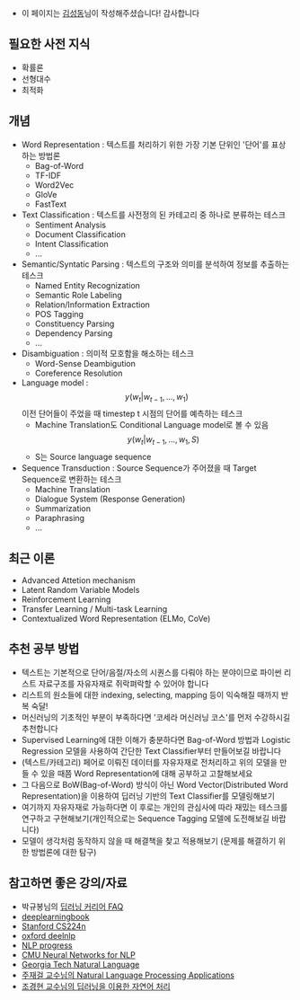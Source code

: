- 이 페이지는 [김성동](https://github.com/DSKSD)님이 작성해주셨습니다! 감사합니다

## 필요한 사전 지식
- 확률론
- 선형대수
- 최적화

## 개념
- Word Representation : 텍스트를 처리하기 위한 가장 기본 단위인 '단어'를 표상하는 방법론
	- Bag-of-Word
	- TF-IDF
	- Word2Vec
	- GloVe
	- FastText
- Text Classification : 텍스트를 사전정의 된 카테고리 중 하나로 분류하는 테스크
	- Sentiment Analysis
	- Document Classification
	- Intent Classification
	- ...
- Semantic/Syntatic Parsing : 텍스트의 구조와 의미를 분석하여 정보를 추출하는 테스크
	- Named Entity Recognization
	- Semantic Role Labeling
	- Relation/Information Extraction
	- POS Tagging
	- Constituency Parsing 
	- Dependency Parsing
	- ...
- Disambiguation : 의미적 모호함을 해소하는 테스크
	- Word-Sense Deambigution
	- Coreference Resolution
- Language model : $$y(w_t|w_{t-1},...,w_1)$$ 이전 단어들이 주었을 때 timestep t 시점의 단어를 예측하는 테스크
	- Machine Translation도 Conditional Language model로 볼 수 있음 $$y(w_t|w_{t-1},...,w_1,S)$$ 
	- S는 Source language sequence
- Sequence Transduction : Source Sequence가 주어졌을 때 Target Sequence로 변환하는 테스크
	- Machine Translation
	- Dialogue System (Response Generation)
	- Summarization
	- Paraphrasing
	- ...

## 최근 이론
- Advanced Attetion mechanism 
- Latent Random Variable Models
- Reinforcement Learning
- Transfer Learning / Multi-task Learning
- Contextualized Word Representation (ELMo, CoVe)

## 추천 공부 방법
- 텍스트는 기본적으로 단어/음절/자소의 시퀀스를 다뤄야 하는 분야이므로 파이썬 리스트 자료구조를 자유자재로 쥐락펴락할 수 있어야 합니다
- 리스트의 원소들에 대한 indexing, selecting, mapping 등이 익숙해질 때까지 반복 숙달!
- 머신러닝의 기초적인 부분이 부족하다면 '코세라 머신러닝 코스'를 먼저 수강하시길 추천합니다
- Supervised Learning에 대한 이해가 충분하다면 Bag-of-Word 방법과 Logistic Regression 모델을 사용하여 간단한 Text Classifier부터 만들어보길 바랍니다
- (텍스트/카테고리) 페어로 이뤄진 데이터를 자유자재로 전처리하고 위의 모델을 만들 수 있을 때쯤 Word Representation에 대해 공부하고 고찰해보세요
- 그 다음으로 BoW(Bag-of-Word) 방식이 아닌 Word Vector(Distributed Word Representation)을 이용하여 딥러닝 기반의 Text Classifier를 모델링해보기
- 여기까지 자유자재로 가능하다면 이 후로는 개인의 관심사에 따라 재밌는 테스크를 연구하고 구현해보기(개인적으로는 Sequence Tagging 모델에 도전해보길 바랍니다)
- 모델이 생각처럼 동작하지 않을 때 해결책을 찾고 적용해보기 (문제를 해결하기 위한 방법론에 대한 탐구)

## 참고하면 좋은 강의/자료
- 박규봉님의 [딥러닝 커리어 FAQ](https://github.com/Kyubyong/dl_career_faq)
- [deeplearningbook](https://www.deeplearningbook.org/)
- [Stanford CS224n](http://web.stanford.edu/class/cs224n/syllabus.html)
- [oxford deelnlp](https://github.com/oxford-cs-deepnlp-2017/lectures)
- [NLP progress](https://github.com/sebastianruder/NLP-progress)
- [CMU Neural Networks for NLP](http://phontron.com/class/nn4nlp2017/schedule.html)
- [Georgia Tech Natural Language](https://github.com/jacobeisenstein/gt-nlp-class)
- [주재걸 교수님의 Natural Language Processing Applications](https://www.youtube.com/watch?v=S0mOsBlJ2TE&list=PLep-kTP3NkcPqughb3SOLiSqza_koBewh)
- [조경현 교수님의 딥러닝을 이용한 자연어 처리](https://www.edwith.org/deepnlp)